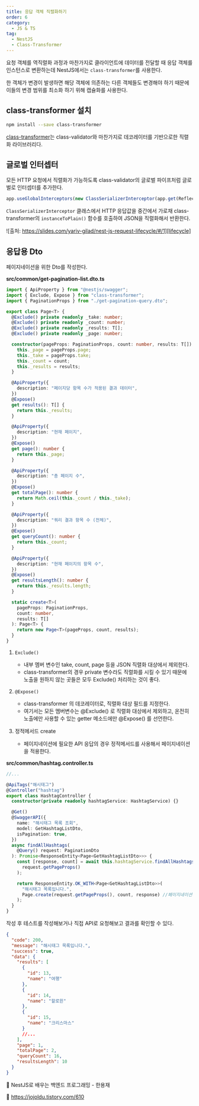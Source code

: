 ```yaml
---
title: 응답 객체 직렬화하기
order: 6
category:
  - JS & TS
tag:
  - NestJS
  - Class-Transformer
---
```


요청 객체를 역직렬화 과정과 마찬가지로 클라이언트에 데이터를 전달할 때
응답 객체를 인스턴스로 변환하는데 NestJS에서는 `class-transformer`를 사용한다.

한 객체가 변경이 발생하면 해당 객체에 의존하는 다른 객체들도 변경해야 하기 때문에 이들의 변경 범위를 최소화 하기 위해 캡슐화를 사용한다.

## class-transformer 설치

```bash
npm install --save class-transformer
```

[class-transformer][class-transformer]는 class-validator와 마찬가지로 데코레이터를 기반으로한 직렬화 라이브러리다.

## 글로벌 인터셉터

모든 HTTP 요청에서 직렬화가 가능하도록 class-validator의 글로벌 파이프처럼 글로벌로 인터셉터를 추가한다.

```ts
app.useGlobalInterceptors(new ClassSerializerInterceptor(app.get(Reflector)));
```

`ClassSerializerInterceptor` 클래스에서 HTTP 응답값을 중간에서 가로채
class-transformer의 `instanceToPlain()` 함수를 호출하여 JSON을 직렬화해서 반환한다.

![출처: https://slides.com/yariv-gilad/nest-js-request-lifecycle/#/1][lifecycle]

## 응답용 Dto

페이지네이션을 위한 Dto를 작성한다.

**src/common/get-pagination-list.dto.ts**

```ts
import { ApiProperty } from "@nestjs/swagger";
import { Exclude, Expose } from "class-transformer";
import { PaginationProps } from "./get-pagination-query.dto";

export class Page<T> {
  @Exclude() private readonly _take: number;
  @Exclude() private readonly _count: number;
  @Exclude() private readonly _results: T[];
  @Exclude() private readonly _page: number;

  constructor(pageProps: PaginationProps, count: number, results: T[]) {
    this._page = pageProps.page;
    this._take = pageProps.take;
    this._count = count;
    this._results = results;
  }

  @ApiProperty({
    description: "페이지당 항목 수가 적용된 결과 데이터",
  })
  @Expose()
  get results(): T[] {
    return this._results;
  }

  @ApiProperty({
    description: "현재 페이지",
  })
  @Expose()
  get page(): number {
    return this._page;
  }

  @ApiProperty({
    description: "총 페이지 수",
  })
  @Expose()
  get totalPage(): number {
    return Math.ceil(this._count / this._take);
  }

  @ApiProperty({
    description: "쿼리 결과 항목 수 (전체)",
  })
  @Expose()
  get queryCount(): number {
    return this._count;
  }

  @ApiProperty({
    description: "현재 페이지의 항목 수",
  })
  @Expose()
  get resultsLength(): number {
    return this._results.length;
  }

  static create<T>(
    pageProps: PaginationProps,
    count: number,
    results: T[]
  ): Page<T> {
    return new Page<T>(pageProps, count, results);
  }
}
```

1. `Exclude()`

   - 내부 멤버 변수인 take, count, page 등을 JSON 직렬화 대상에서 제외한다.
   - class-transformer의 경우 private 변수라도 직렬화를 시킬 수 있기 때문에
     노출을 원하지 않는 곳들은 모두 Exclude() 처리하는 것이 좋다.

2. `@Expose()`

   - class-transformer 의 데코레이터로, 직렬화 대상 필드를 지정한다.
   - 여기서는 모든 멤버변수는 @Exclude() 로 직렬화 대상에서 제외하고,
     온전히 노출에만 사용할 수 있는 getter 메소드에만 @Expose() 를 선언한다.

3. 정적메서드 create

   - 페이지네이션에 필요한 API 응답의 경우 정적메서드를 사용해서 페이지네이션을 적용한다.

**src/common/hashtag.controller.ts**

```ts
//...

@ApiTags("해시태그")
@Controller("hashtag")
export class HashtagController {
  constructor(private readonly hashtagService: HashtagService) {}

  @Get()
  @SwaggerAPI({
    name: "해시태그 목록 조회",
    model: GetHashtagListDto,
    isPagination: true,
  })
  async findAllHashtags(
    @Query() request: PaginationDto
  ): Promise<ResponseEntity<Page<GetHashtagListDto>>> {
    const [response, count] = await this.hashtagService.findAllHashtags(
      request.getPageProps()
    );

    return ResponseEntity.OK_WITH<Page<GetHashtagListDto>>(
      "해시태그 목록입니다.",
      Page.create(request.getPageProps(), count, response) //페이지네이션 적용
    );
  }
}
```

작성 후 테스트를 작성해보거나 직접 API로 요청해보고 결과를 확인할 수 있다.

```json
{
  "code": 200,
  "message": "해시태그 목록입니다.",
  "success": true,
  "data": {
    "results": [
      {
        "id": 13,
        "name": "여행"
      },
      {
        "id": 14,
        "name": "할로윈"
      },
      {
        "id": 15,
        "name": "크리스마스"
      }
      //...
    ],
    "page": 1,
    "totalPage": 2,
    "queryCount": 16,
    "resultsLength": 10
  }
}
```

:pushpin: NestJS로 배우는 백엔드 프로그래밍 - 한용재

:pushpin: <https://jojoldu.tistory.com/610>

[class-transformer]: https://github.com/typestack/class-transformer
[lifecycle]: https://github.com/Zamoca42/blog/assets/96982072/9decee8b-43af-4713-84af-e3969ed923a8
